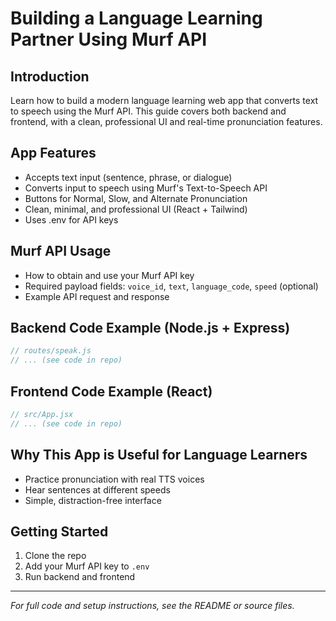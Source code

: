 # Building a Language Learning Partner Using Murf API

## Introduction

Learn how to build a modern language learning web app that converts text to speech using the Murf API. This guide covers both backend and frontend, with a clean, professional UI and real-time pronunciation features.

## App Features
- Accepts text input (sentence, phrase, or dialogue)
- Converts input to speech using Murf's Text-to-Speech API
- Buttons for Normal, Slow, and Alternate Pronunciation
- Clean, minimal, and professional UI (React + Tailwind)
- Uses .env for API keys

## Murf API Usage
- How to obtain and use your Murf API key
- Required payload fields: `voice_id`, `text`, `language_code`, `speed` (optional)
- Example API request and response

## Backend Code Example (Node.js + Express)
```js
// routes/speak.js
// ... (see code in repo)
```

## Frontend Code Example (React)
```jsx
// src/App.jsx
// ... (see code in repo)
```

## Why This App is Useful for Language Learners
- Practice pronunciation with real TTS voices
- Hear sentences at different speeds
- Simple, distraction-free interface

## Getting Started
1. Clone the repo
2. Add your Murf API key to `.env`
3. Run backend and frontend

---

*For full code and setup instructions, see the README or source files.* 